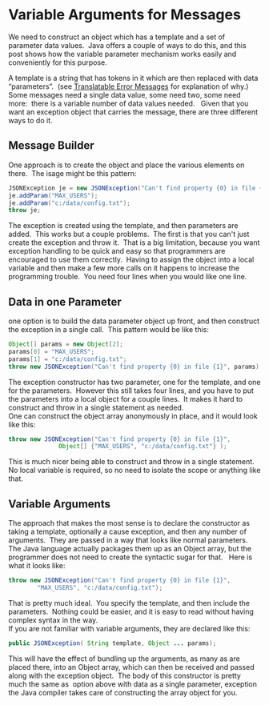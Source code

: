 #  Variable Arguments for Messages

We need to construct an object which has a template and a set of parameter data values.  Java offers a couple of ways to do this, and this post shows how the variable parameter mechanism works easily and conveniently for this purpose.

A template is a string that has tokens in it which are then replaced with data “parameters”.  (see [Translatable Error Messages](https://agiletribe.purplehillsbooks.com/2019/01/05/translatable-error-messages/) for explanation of why.)   Some messages need a single data value, some need two, some need more:  there is a variable number of data values needed.   Given that you want an exception object that carries the message, there are three different ways to do it.

## Message Builder

One approach is to create the object and place the various elements on there.  The isage might be this pattern:

```java
JSONException je = new JSONException("Can't find property {0} in file {1}");
je.addParam("MAX_USERS");
je.addParam("c:/data/config.txt");
throw je;
```


The exception is created using the template, and then parameters are added.  This works but a couple problems.  The first is that you can't just create the exception and throw it.  That is a big limitation, because you want exception handling to be quick and easy so that programmers are encouraged to use them correctly.  Having to assign the object into a local variable and then make a few more calls on it happens to increase the programming trouble.  You need four lines when you would like one line.

## Data in one Parameter

one option is to build the data parameter object up front, and then construct the exception in a single call.  This pattern would be like this:

```java
Object[] params = new Object[2];
params[0] = "MAX_USERS";
params[1] = "c:/data/config.txt";
throw new JSONException("Can't find property {0} in file {1}", params);
```


The exception constructor has two parameter, one for the template, and one for the parameters.  However this still takes four lines, and you have to put the parameters into a local object for a couple lines.  It makes it hard to construct and throw in a single statement as needed.  
One can construct the object array anonymously in place, and it would look like this:

```java
throw new JSONException("Can't find property {0} in file {1}",
              Object[] {"MAX_USERS", "c:/data/config.txt"} );
```


This is much nicer being able to construct and throw in a single statement.  No local variable is required, so no need to isolate the scope or anything like that.

## Variable Arguments

The approach that makes the most sense is to declare the constructor as taking a template, optionally a cause exception, and then any number of arguments.  They are passed in a way that looks like normal parameters.  The Java language actually packages them up as an Object array, but the programmer does not need to create the syntactic sugar for that.   Here is what it looks like:

```java
throw new JSONException("Can't find property {0} in file {1}",
        "MAX_USERS", "c:/data/config.txt");
```


That is pretty much ideal.  You specify the template, and then include the parameters.  Nothing could be easier, and it is easy to read without having complex syntax in the way.  
If you are not familiar with variable arguments, they are declared like this:

```java
public JSONException( String template, Object ... params);
```


This will have the effect of bundling up the arguments, as many as are placed there, into an Object array, which can then be received and passed along with the exception object.  The body of this constructor is pretty much the same as  option above with data as a single parameter, exception the Java compiler takes care of constructing the array object for you.